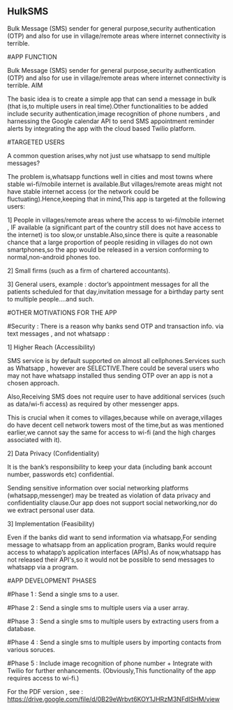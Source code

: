## HulkSMS
Bulk Message (SMS) sender for general purpose,security authentication (OTP) and also for use in village/remote areas where internet connectivity is terrible.

#APP FUNCTION

Bulk Message (SMS) sender for general purpose,security authentication (OTP) and also for use
in village/remote areas where internet connectivity is terrible.
AIM

The basic idea is to create a simple app that can send a message in bulk (that is,to multiple
users in real time).Other functionalities to be added include security authentication,image
recognition of phone numbers , and harnessing the Google calendar API to send SMS
appointment reminder alerts by integrating the app with the cloud based Twilio platform.

#TARGETED USERS

A common question arises,why not just use whatsapp to send multiple messages?

The problem is,whatsapp functions well in cities and most towns where stable wi-fi/mobile
internet is available.But villages/remote areas might not have stable internet access (or the
network could be fluctuating).Hence,keeping that in mind,This app is targeted at the following
users:

1] People in villages/remote areas where the access to wi-fi/mobile internet , IF available (a
significant part of the country still does not have access to the internet) is too slow,or
unstable.Also,since there is quite a reasonable chance that a large proportion of people residing
in villages do not own smartphones,so the app would be released in a version conforming to
normal,non-android phones too.

2] Small firms (such as a firm of chartered accountants).

3] General users, example : doctor’s appointment messages for all the patients scheduled for
that day,invitation message for a birthday party sent to multiple people....and such.

#OTHER MOTIVATIONS FOR THE APP

#Security :
There is a reason why banks send OTP and transaction info. via text messages , and not
whatsapp :

1] Higher Reach (Accessibility)

SMS service is by default supported on almost all cellphones.Services such as Whatsapp ,
however are SELECTIVE.There could be several users who may not have whatsapp installed
thus sending OTP over an app is not a chosen approach.

Also,Receiving SMS does not require user to have additional services (such as data/wi-fi access)
as required by other messenger apps.

This is crucial when it comes to villages,because while on average,villages do have decent cell
network towers most of the time,but as was mentioned earlier,we cannot say the same for
access to wi-fi (and the high charges associated with it).

2] Data Privacy (Confidentiality)

It is the bank’s responsibility to keep your data (including bank account number, passwords etc)
confidential.

Sending sensitive information over social networking platforms (whatsapp,messenger) may be
treated as violation of data privacy and confidentiality clause.Our app does not support social
networking,nor do we extract personal user data.

3] Implementation (Feasibility)

Even if the banks did want to send information via whatsapp,For sending message to whatsapp
from an application program,
Banks would require access to whatapp’s application interfaces (APIs).As of now,whatsapp has
not released their API's,so it would not be possible to send messages to whatsapp via a
program.

#APP DEVELOPMENT PHASES

#Phase 1 : Send a single sms to a user.

#Phase 2 : Send a single sms to multiple users via a user array.

#Phase 3 : Send a single sms to multiple users by extracting users from a database.

#Phase 4 : Send a single sms to multiple users by importing contacts from various soruces.

#Phase 5 : Include image recognition of phone number + Integrate with Twilio for further
enhancements. (Obviously,This functionality of the app requires access to wi-fi.)

For the PDF version , see : https://drive.google.com/file/d/0B29eWrbvt6KOY1JHRzM3NFdISHM/view
